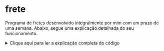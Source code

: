 # frete
Programa de fretes desenvolvido integralmente por mim com um prazo de uma semana.
Abaixo, segue uma explicação detalhada do seu funcionamento.

<details>
  <summary>Clique aqui para ler a explicação completa do código</summary>
  
    Ao iniciar, o programa exibe uma tela de menu com 4 opções de escolha, sendo elas 
  as funcionalidades: “Consultar Trecho x Modalidade”, “Registrar Transporte”, 
  “Dados Estatísticos” e “Finalizar Programa”. Para o programa funcionar, existe uma
  função chamada “interagir”, que recebe o valor escolhido no menu. De acordo com a 
  opção escolhida, ela contém diferentes operações, mas, basicamente, ela coleta, organiza 
  e salva os dados que serão utilizados para cada operação.

    Na primeira funcionalidade, Consultar Trecho x Modalidade, o usuário insere duas 
  cidades e uma modalidade, e assim o programa retorna a distância das duas cidades, o 
  preço para realizar essa viagem na modalidade escolhida e informa também o preço nas 
  outras modalidades. A lógica por trás dessa funcionalidade baseia-se em uma função, 
  chamada “trechosModalidade”, que recebe 3 valores: a cidade 1, a cidade 2 e a 
  modalidade. Assim, a função coleta a distância das duas cidades, inserida no documento 
  csv, agora aberto em uma variável chamada “arquivo”, graças à biblioteca “pandas”. Logo 
  após adquirir a informação da distância, são salvas as informações referentes ao número 
  de cidades, ao nome das cidades, à distância total e aos veículos deslocados no dicionário 
  “salvar”, que posteriormente será salvo completamente em um arquivo chamado 
  “data.txt”, que coleta as informações de cada viagem. Logo após, é calculado o valor total 
  da viagem pela relação “valor = distância * custo por km”. Depois, com um loop for, são 
  feitos os cálculos para as modalidades restantes. Após isso, é perguntado se o usuário 
  gostaria de retornar ao menu principal.

    Na segunda funcionalidade, “Registrar Transporte”, o usuário insere quantas cidades 
  serão consideradas, os nomes das cidades, quantos tipos de itens diferentes serão levados 
  na viagem, o nome do item, (caso não sejam itens que estão na tabela disponibilizada, o 
  usuário insere o peso do item em kg) e a quantidade do item. Assim, é retornado para o 
  usuário: o peso total a ser levado em quilos, a distância total da viagem, juntamente com 
  a distância de cada trecho (ambos em quilômetros), o valor total da viagem em reais, e 
  informa também a maneira mais econômica de escolher as opções de tamanho de 
  caminhão. Por fim, pergunta ao usuário se quer voltar ao menu principal.

    A lógica por trás da segunda funcionalidade utiliza as informações inseridas, ainda na 
  função “interagir” e as funções “compararPrecos” e “salvarInfos”. Na função interagir, é 
  obtida a quantidade de cidades a serem consideradas na viagem. Se o valor for maior ou 
  igual a 1, é rodado um loop for que pergunta o nome da cidade. Se ela estiver na tabela 
  csv, agora aberta na variável “arquivo”, o programa guarda o nome da cidade em uma 
  lista chamada “listaCidades” e roda o loop novamente, até o número de cidades 
  selecionado pelo usuário. Caso o index do loop não seja 0, o programa salva no dicionário
  chamado “dcCidadeDistancia” o nome da cidade anterior, o nome da cidade atual no 
  index do loop e a distância entre as duas cidades. No fim do loop, é salvo a “listaCidades” 
  no dicionário “salvar”, assim como o “dcCidadeDistancia”, com as keys “listaCidades” e 
  “trechosPorCidades”, respectivamente.

    Após isso, é perguntado ao usuário quantos tipos diferentes de itens serão levados na 
  viagem. Se o valor informado for menor ou igual a 0, é exibido um aviso de erro, e 
  pergunta ao usuário se ele quer retornar ao menu. Se o valor for maior ou igual a 1, é 
  salvo no dicionário “salvar” a quantidade de itens diferentes que serão transportados, 
  com a key “quantidadeItens”. Agora, é rodado um loop for que pergunta o nome do item, 
  confere se ele está na tabela informada. Se o item não estiver na tabela, é pedido para o 
  usuário inserir o peso de uma unidade do item em quilogramas. Se o peso for inválido, é 
  exibida uma mensagem de erro ao usuário. Porém, se o peso for válido, o programa 
  pergunta ao usuário a quantidade do item que será transportado.

    Na variável “pesoTotal”, ainda dentro do loop for, é somado ao seu atual valor o 
  produto da quantidade pelo peso. Depois, é feita uma série de formatações, para que o 
  programa informe no console a palavra “unidades” para quantidades maiores do que 1 e 
  “unidade” para quantidades iguais a 1. Ainda, é removido o “.” e trocado por “,” ao 
  informar o peso dos itens, em quilogramas. Feito isso, é rodado um outro loop for que 
  informa ao usuário sobre todas as cidades da viagem, juntamente com as distâncias dos 
  trechos. Por fim, é salvo no dicionário “salvar” a lista de itens, a distância total e o peso 
  total, com as keys “tiposItens”, “distanciaTotal” e “pesoTotal”, respectivamente.

    Ainda dentro da funcionalidade 2, agora vamos utilizar a função “compararPrecos”, que 
  recebe os valores de peso total, em toneladas, e a distância total, em quilômetros; para 
  que o programa retorne ao usuário a melhor escolha de tamanhos de caminhões, a fim 
  de obter o menor preço por quilômetro rodado.

    Ao iniciar a função, ela define 3 variáveis locais: pequeno, médio e grande, todas 
  recebendo o valor 0. Elas referem-se à quantidade de caminhões de suas respectivas 
  modalidades a serem utilizados na viagem. Depois, é feito um arredondamento no peso. 
  Ou seja, se o peso (em toneladas) for um número decimal, será considerado o número 
  inteiro maior e mais próximo. Assim, caso a carga tenha 0,5 tonelada ou 1 tonelada, nas 
  duas situações, será necessário um caminhão pequeno, pois o mesmo comporta até 1 
  tonelada.

    Em seguida, é definida na variável “unidade” a o algarismo da unidade do valor total 
  do peso (em toneladas). Com ela, o programa realiza a lógica para escolher qual a melhor 
  opção de transporte para esta situação. Em um loop while, com a condição de peso total 
  sendo maior do que 2, a unidade é comparada diversas vezes, seguindo a lógica:

  • Se for 1 ou 2, é adicionada à variável “pequeno” (quantidade de caminhões 
  pequenos) o valor da unidade (algarismo da unidade do peso total). Depois, é 
  subtraído do peso total o valor da unidade. Isso pois o peso equivalente da 
  unidade agora está sendo levado por caminhões pequenos.

  • Caso a unidade seja igual a 3, é adicionado 1 à variável “médio”, porque será 
  utilizado 1 caminhão médio, e é subtraído 4 da variável “peso”, porque o 
  caminhão médio leva até 4 toneladas.

  • Caso a unidade esteja entre 4 e 6, será utilizado 1 caminhão médio para o 
  transporte. Então, será adicionado à variável “médio” o valor 1, e subtraído o 
  valor 4 da variável “peso”. Depois o valor “unidade - 4” (que é o peso que restou 
  para levar em caminhões pequenos) será adicionado à variável “pequeno” e 
  subtraído da variável “peso” (porque será transportado por caminhões 
  pequenos);

  • Caso a unidade seja 7 ou 8, adicione 2 à variável “médio” e subtraia 8 da variável
  “peso”;
  • E, por fim, se a unidade for 9 ou 0, adicione 1 à variável “grande” e subtraia da 
  variável “peso” o valor 10. Caso o loop while não seja mais verdade, o valor 
  restante de peso é adicionado à variável “pequeno”.

    Agora, é chamada a função “precoViagem”, que recebe os valores “pequeno, médio, 
  grande, distância”. Na função, é definida a variável “veiculosDeslocados”, que é a soma 
  das variáveis pequeno, médio e grande. Logo após, é salvo as informações de: veículos 
  deslocados, número de caminhões pequenos, médios e grandes, cada um em uma chave 
  específica no dicionário “salvar”. Em seguida, as variáveis pequeno, médio e grande são 
  multiplicadas pelos seus respectivos valores de custo por quilômetro, informados na 
  tabela do exercício. Depois, é salvo em uma variável “valorTotal” a soma das três 
  variáveis, que é salva no dicionário “salvar”. Depois, é informado no console o preço total 
  da viagem.

    Continuando na função “compararPrecos”, depois de chamar a função “precoViagem”,
  é feita uma série de comparações: são definidas três novas variáveis: “frasep”, “frasem” 
  e “fraseg”, que recebem o valor “caminhão pequeno” quando suas respectivas variáveis
  “pequeno”, “médio” ou “grande” sejam iguais a 1. Caso sejam maiores do que 1, a frase 
  fica no plural: “caminhões pequenos”. E, caso sejam igual a 0, a frase é apagada, 
  recebendo o valor “” (vazio). Depois, com um loop for, que roda 3 vezes, é escrito no 
  console, com o plural correto, a quantidade de caminhões necessária para obter o melhor 
  custo monetário. E, por fim, define o valor da variável “pesoTotal” para 0, para que uma 
  futura operação não considere o peso da operação atual. Ainda, na função “interagir”, é 
  chamada a função “salvarInfos”, que recebe o valor do dicionário “salvar”.

    Dentro da função “salvarInfos”, é definido o valor da variável “localValorTotal”, sendo 
  o valor correspondente à key chamada “valorTotal”, dentro do dicionário “salvar”. Após 
  isso, são definidas duas variáveis locais: “custoPorTrecho” e “custoMedioPorKm”, 
  recebendo os valores, respectivamente, do valor “localValorTotal” dividido pela
  (quantidade de cidades – 1) e a distância total (valores adquiridos pelo dicionário 
  “salvar”, com suas respectivas keys). Depois, é salvo no dicionário “salvar” essas relações, 
  recebendo as keys “custoPorTrecho” e “custoMedioPorKm”.

    Agora, o arquivo “data.txt” é aberto e é salvo o dicionário em uma nova linha do 
  arquivo. Após isso, o dicionário é limpo, apagando as informações que agora estão salvas 
  no arquivo de texto. Ainda dentro da função “interagir”, agora é chamada a função 
  “reiniciar”, que pergunta ao usuário se ele gostaria de voltar ao menu principal.

    Na funcionalidade 3, “Dados Estatísticos”, a função “lerInfos” é chamada. Dentro da 
  função, o arquivo “data.txt” é aberto para que as suas linhas sejam contadas e salvas na 
  variável “numLinhas”, depois disso é fechado. Logo após, é informado ao usuário o 
  número de linhas que o arquivo contém (cada linha é um registro de viagem), e que caso 
  ele queira checar algum registro, o mesmo deve inserir o valor do registro.

    Depois, é aberto o arquivo novamente e a linha especificada pelo usuário é lida e salva 
  na variável “linha”. Então, para cada chave, há um tratamento específico: caso seja 
  relacionada ao peso, a variável sufixo é definida como “kg”, se for relacionada à distância, 
  o sufixo é definido como “km”. Caso a chave seja um dicionário ou lista, seus elementos 
  serão lidos e formatados corretamente com um loop for, de modo que seja criado um 
  resumo legível e claro do que ocorreu na viagem.

    Depois de mostrar as informações da viagem, o programa pergunta se o usuário gostaria 
  de checar o gráfico gerado pelo Custo por Distância, utilizando a biblioteca matplotlib. 
  Caso o usuário digite “g”, a interface do gráfico abrirá, senão, se tiver digitado “s”, volta 
  para o menu, senão o programa encerra. O gráfico é mostrado caso a função “reiniciar” 
  receba o valor “grafico”, juntamente com os valores para cada eixo.

    Por fim, na funcionalidade 4, “Encerrar Programa”, o programa se encerra, utilizando a 
  função nativa do Python, “exit”, que fecha o programa. Ainda, criei uma função chamada 
  “erro”, que é chamada quando o usuário comete algum descuido na hora de utilizar o
  programa, informando a ele o que aconteceu de errado, e perguntando se o mesmo 
  gostaria de retornar ao Menu Principal.
</details>
